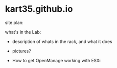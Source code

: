 # kart35.github.io
site plan:

what's in the Lab:
- description of whats in the rack, and what it does
- pictures?

- How to get OpenManage working with ESXi
